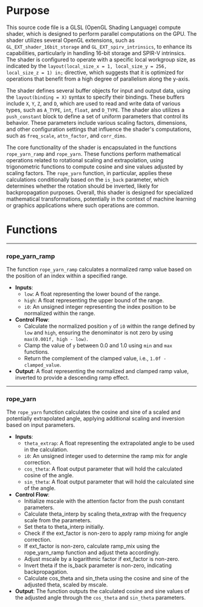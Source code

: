 # Purpose
This source code file is a GLSL (OpenGL Shading Language) compute shader, which is designed to perform parallel computations on the GPU. The shader utilizes several OpenGL extensions, such as `GL_EXT_shader_16bit_storage` and `GL_EXT_spirv_intrinsics`, to enhance its capabilities, particularly in handling 16-bit storage and SPIR-V intrinsics. The shader is configured to operate with a specific local workgroup size, as indicated by the `layout(local_size_x = 1, local_size_y = 256, local_size_z = 1) in;` directive, which suggests that it is optimized for operations that benefit from a high degree of parallelism along the y-axis.

The shader defines several buffer objects for input and output data, using the `layout(binding = X)` syntax to specify their bindings. These buffers include `X`, `Y`, `Z`, and `D`, which are used to read and write data of various types, such as `A_TYPE`, `int`, `float`, and `D_TYPE`. The shader also utilizes a `push_constant` block to define a set of uniform parameters that control its behavior. These parameters include various scaling factors, dimensions, and other configuration settings that influence the shader's computations, such as `freq_scale`, `attn_factor`, and `corr_dims`.

The core functionality of the shader is encapsulated in the functions `rope_yarn_ramp` and `rope_yarn`. These functions perform mathematical operations related to rotational scaling and extrapolation, using trigonometric functions to compute cosine and sine values adjusted by scaling factors. The `rope_yarn` function, in particular, applies these calculations conditionally based on the `is_back` parameter, which determines whether the rotation should be inverted, likely for backpropagation purposes. Overall, this shader is designed for specialized mathematical transformations, potentially in the context of machine learning or graphics applications where such operations are common.
# Functions

---
### rope\_yarn\_ramp
The function `rope_yarn_ramp` calculates a normalized ramp value based on the position of an index within a specified range.
- **Inputs**:
    - `low`: A float representing the lower bound of the range.
    - `high`: A float representing the upper bound of the range.
    - `i0`: An unsigned integer representing the index position to be normalized within the range.
- **Control Flow**:
    - Calculate the normalized position `y` of `i0` within the range defined by `low` and `high`, ensuring the denominator is not zero by using `max(0.001f, high - low)`.
    - Clamp the value of `y` between 0.0 and 1.0 using `min` and `max` functions.
    - Return the complement of the clamped value, i.e., `1.0f - clamped_value`.
- **Output**: A float representing the normalized and clamped ramp value, inverted to provide a descending ramp effect.


---
### rope\_yarn
The `rope_yarn` function calculates the cosine and sine of a scaled and potentially extrapolated angle, applying additional scaling and inversion based on input parameters.
- **Inputs**:
    - `theta_extrap`: A float representing the extrapolated angle to be used in the calculation.
    - `i0`: An unsigned integer used to determine the ramp mix for angle correction.
    - `cos_theta`: A float output parameter that will hold the calculated cosine of the angle.
    - `sin_theta`: A float output parameter that will hold the calculated sine of the angle.
- **Control Flow**:
    - Initialize mscale with the attention factor from the push constant parameters.
    - Calculate theta_interp by scaling theta_extrap with the frequency scale from the parameters.
    - Set theta to theta_interp initially.
    - Check if the ext_factor is non-zero to apply ramp mixing for angle correction.
    - If ext_factor is non-zero, calculate ramp_mix using the rope_yarn_ramp function and adjust theta accordingly.
    - Adjust mscale by a logarithmic factor if ext_factor is non-zero.
    - Invert theta if the is_back parameter is non-zero, indicating backpropagation.
    - Calculate cos_theta and sin_theta using the cosine and sine of the adjusted theta, scaled by mscale.
- **Output**: The function outputs the calculated cosine and sine values of the adjusted angle through the `cos_theta` and `sin_theta` parameters.


